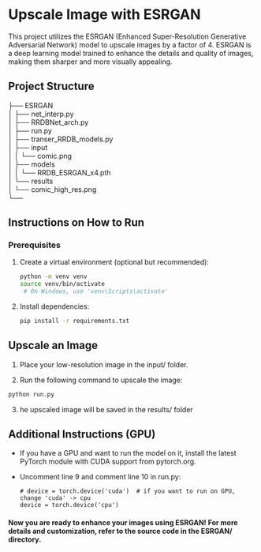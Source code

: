 # Upscale Image with ESRGAN

This project utilizes the ESRGAN (Enhanced Super-Resolution Generative Adversarial Network) model to upscale images by a factor of 4. ESRGAN is a deep learning model trained to enhance the details and quality of images, making them sharper and more visually appealing.

## Project Structure

├── ESRGAN \
│   ├── net_interp.py\
│   ├── RRDBNet_arch.py\
│   ├── run.py\
│   ├── transer_RRDB_models.py\
│   ├── input\
│   │   └── comic.png\
│   ├── models\
│   │   └── RRDB_ESRGAN_x4.pth\
│   └── results\
│       └── comic_high_res.png\
└──




## Instructions on How to Run

### Prerequisites

1. Create a virtual environment (optional but recommended):
   ```bash
   python -m venv venv
   source venv/bin/activate 
    # On Windows, use 'venv\Scripts\activate'

2. Install dependencies:
    ```bash
    pip install -r requirements.txt
    ```

## Upscale an Image  

1. Place your low-resolution image in the input/ folder.

2. Run the following command to upscale the image:

  ```bash
  python run.py
  ```

3. he upscaled image will be saved in the results/ folder

## Additional Instructions (GPU)
* If you have a GPU and want to run the model on it, install the latest PyTorch module with CUDA support from pytorch.org.

* Uncomment line 9 and comment line 10 in run.py:
  ```
  # device = torch.device('cuda')  # if you want to run on GPU, change 'cuda' -> cpu
  device = torch.device('cpu')
  ```

#### Now you are ready to enhance your images using ESRGAN! For more details and customization, refer to the source code in the ESRGAN/ directory.